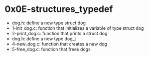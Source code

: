# 0x0E-structures_typedef

* dog.h: define a new type struct dog
* 1-init_dog.c: function that initializes a variable of type struct dog
* 2-print_dog.c: function that prints a struct dog
* dog.h: define a new type dog_t
* 4-new_dog.c: function that creates a new dog
* 5-free_dog.c: function that frees dogs
